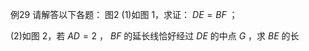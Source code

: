 例29 请解答以下各题： 图2
(1)如图 1，求证： $D E = B F$ ；

(2)如图 2，若 $A D = 2$ ， $B F$ 的延长线恰好经过 $D E$ 的中点 $G$ ，求 $B E$ 的长
